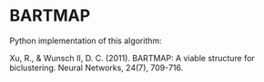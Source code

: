# BARTMAP
Python implementation of this algorithm:

Xu, R., & Wunsch II, D. C. (2011). BARTMAP: A viable structure for biclustering. Neural Networks, 24(7), 709-716.
